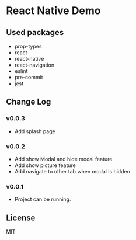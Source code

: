 # React Native Demo

## Used packages

- prop-types
- react
- react-native
- react-navigation
- eslint
- pre-commit
- jest

## Change Log

### v0.0.3

- Add splash page

### v0.0.2

- Add show Modal and hide modal feature
- Add show picture feature
- Add navigate to other tab when modal is hidden

### v0.0.1

- Project can be running.

## License

MIT
